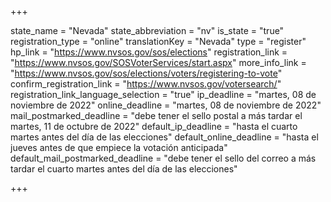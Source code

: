 +++

state_name = "Nevada"
state_abbreviation = "nv"
is_state = "true"
registration_type = "online"
translationKey = "Nevada"
type = "register"
hp_link = "https://www.nvsos.gov/sos/elections"
registration_link = "https://www.nvsos.gov/SOSVoterServices/start.aspx"
more_info_link = "https://www.nvsos.gov/sos/elections/voters/registering-to-vote"
confirm_registration_link = "https://www.nvsos.gov/votersearch/"
registration_link_language_selection = "true"
ip_deadline = "martes, 08 de noviembre de 2022"
online_deadline = "martes, 08 de noviembre de 2022"
mail_postmarked_deadline = "debe tener el sello postal a más tardar el martes, 11 de octubre de 2022"
default_ip_deadline = "hasta el cuarto martes antes del día de las elecciones"
default_online_deadline = "hasta el jueves antes de que empiece la votación anticipada"
default_mail_postmarked_deadline = "debe tener el sello del correo a más tardar el cuarto martes antes del día de las elecciones"

+++